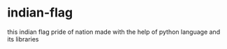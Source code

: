 # indian-flag
this indian flag pride of nation made with the help of python language and its libraries
